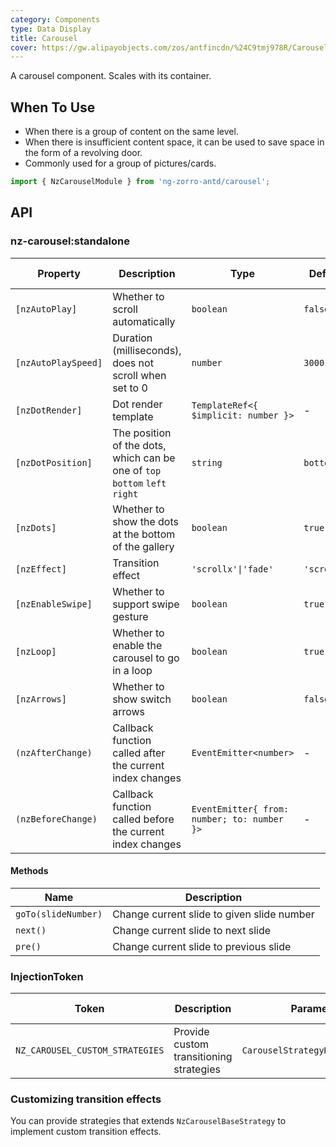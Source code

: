 ```yaml
---
category: Components
type: Data Display
title: Carousel
cover: https://gw.alipayobjects.com/zos/antfincdn/%24C9tmj978R/Carousel.svg
---
```


A carousel component. Scales with its container.

## When To Use

- When there is a group of content on the same level.
- When there is insufficient content space, it can be used to save space in the form of a revolving door.
- Commonly used for a group of pictures/cards.

```ts
import { NzCarouselModule } from 'ng-zorro-antd/carousel';
```

## API

### nz-carousel:standalone

| Property            | Description                                                                 | Type                                        | Default     | Global Config |
| ------------------- | --------------------------------------------------------------------------- | ------------------------------------------- | ----------- | ------------- |
| `[nzAutoPlay]`      | Whether to scroll automatically                                             | `boolean`                                   | `false`     | ✅            |
| `[nzAutoPlaySpeed]` | Duration (milliseconds), does not scroll when set to 0                      | `number`                                    | `3000`      | ✅            |
| `[nzDotRender]`     | Dot render template                                                         | `TemplateRef<{ $implicit: number }>`        | -           |
| `[nzDotPosition]`   | The position of the dots, which can be one of `top` `bottom` `left` `right` | `string`                                    | `bottom`    | ✅            |
| `[nzDots]`          | Whether to show the dots at the bottom of the gallery                       | `boolean`                                   | `true`      | ✅            |
| `[nzEffect]`        | Transition effect                                                           | `'scrollx'\|'fade'`                         | `'scrollx'` | ✅            |
| `[nzEnableSwipe]`   | Whether to support swipe gesture                                            | `boolean`                                   | `true`      | ✅            |
| `[nzLoop]`          | Whether to enable the carousel to go in a loop                              | `boolean`                                   | `true`      | ✅            |
| `[nzArrows]`        | Whether to show switch arrows                                               | `boolean`                                   | `false`     | ✅            |
| `(nzAfterChange)`   | Callback function called after the current index changes                    | `EventEmitter<number>`                      | -           |
| `(nzBeforeChange)`  | Callback function called before the current index changes                   | `EventEmitter{ from: number; to: number }>` | -           |

#### Methods

| Name                | Description                                |
| ------------------- | ------------------------------------------ |
| `goTo(slideNumber)` | Change current slide to given slide number |
| `next()`            | Change current slide to next slide         |
| `pre()`             | Change current slide to previous slide     |

### InjectionToken

| Token                           | Description                             | Parameters                       | Default Value |
| ------------------------------- | --------------------------------------- | -------------------------------- | ------------- |
| `NZ_CAROUSEL_CUSTOM_STRATEGIES` | Provide custom transitioning strategies | `CarouselStrategyRegistryItem[]` | -             |

### Customizing transition effects

You can provide strategies that extends `NzCarouselBaseStrategy` to implement custom transition effects.
